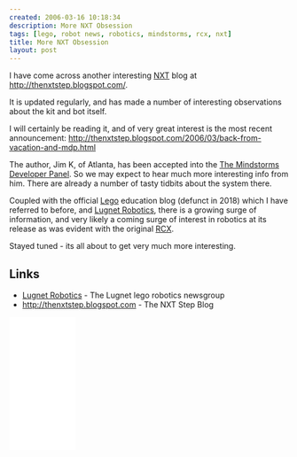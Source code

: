 ```yaml
---
created: 2006-03-16 10:18:34
description: More NXT Obsession
tags: [lego, robot news, robotics, mindstorms, rcx, nxt]
title: More NXT Obsession
layout: post
---
```

I have come across another interesting [NXT](/wiki/nxt "Legos NeXT generation robotics kit") blog at <http://thenxtstep.blogspot.com/>.

It is updated regularly, and has made a number of interesting observations about the kit and bot itself.

I will certainly be reading it, and of very great interest is the most recent announcement: <http://thenxtstep.blogspot.com/2006/03/back-from-vacation-and-mdp.html>

The author, Jim K, of Atlanta, has been accepted into the [The Mindstorms Developer Panel](/wiki/mdp). So we may expect to hear much more interesting info from him. There are already a number of tasty tidbits about the system there.

Coupled with the official [Lego](/wiki/lego "The best known construction toy") education blog (defunct in 2018) which I have referred to before, and [Lugnet Robotics](http://news.lugnet.com/robotics), there is a growing surge of information, and very likely a coming surge of interest in robotics at its release as was evident with the original [RCX](/wiki/lego_rcx "The Lego Robot Command Explorer").

Stayed tuned - its all about to get very much more interesting.

## Links

* [Lugnet Robotics](http://news.lugnet.com/robotics) - The Lugnet lego robotics newsgroup
* <http://thenxtstep.blogspot.com> - The NXT Step Blog

<iframe style="width:120px;height:240px;" marginwidth="0" marginheight="0" scrolling="no" frameborder="0" src="//ws-eu.amazon-adsystem.com/widgets/q?ServiceVersion=20070822&OneJS=1&Operation=GetAdHtml&MarketPlace=GB&source=ss&ref=as_ss_li_til&ad_type=product_link&tracking_id=orionrobots-21&language=en_GB&marketplace=amazon&region=GB&placement=B082WD5YV9&asins=B082WD5YV9&linkId=75cbb40f8dd28c5b84d540cdd12f14a3&show_border=true&link_opens_in_new_window=true"></iframe><!-- Lego Mindstorms review 2021 -->
